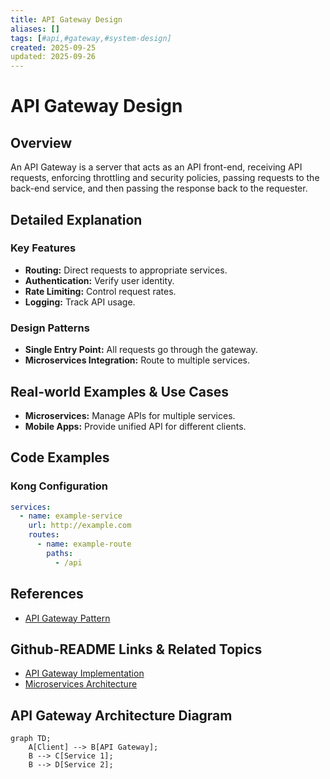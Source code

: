 ```yaml
---
title: API Gateway Design
aliases: []
tags: [#api,#gateway,#system-design]
created: 2025-09-25
updated: 2025-09-26
---
```


# API Gateway Design

## Overview

An API Gateway is a server that acts as an API front-end, receiving API requests, enforcing throttling and security policies, passing requests to the back-end service, and then passing the response back to the requester.

## Detailed Explanation

### Key Features

- **Routing:** Direct requests to appropriate services.
- **Authentication:** Verify user identity.
- **Rate Limiting:** Control request rates.
- **Logging:** Track API usage.

### Design Patterns

- **Single Entry Point:** All requests go through the gateway.
- **Microservices Integration:** Route to multiple services.

## Real-world Examples & Use Cases

- **Microservices:** Manage APIs for multiple services.
- **Mobile Apps:** Provide unified API for different clients.

## Code Examples

### Kong Configuration

```yaml
services:
  - name: example-service
    url: http://example.com
    routes:
      - name: example-route
        paths:
          - /api
```

## References

- [API Gateway Pattern](https://microservices.io/patterns/apigateway.html)

## Github-README Links & Related Topics

- [API Gateway Implementation](./api-gateway-implementation/)
- [Microservices Architecture](./microservices-architecture/)

## API Gateway Architecture Diagram

```mermaid
graph TD;
    A[Client] --> B[API Gateway];
    B --> C[Service 1];
    B --> D[Service 2];
```